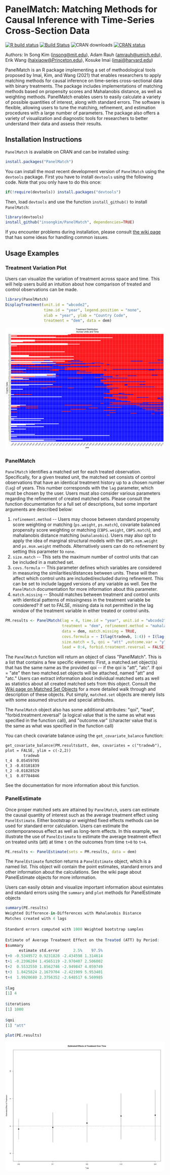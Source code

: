 # PanelMatch: Matching Methods for Causal Inference with Time-Series Cross-Section Data 
[![R build
status](https://github.com/r-lib/usethis/workflows/R-CMD-check/badge.svg)](https://github.com/r-lib/usethis/actions) [![Build Status](https://travis-ci.org/insongkim/PanelMatch.svg?branch=master)](https://travis-ci.org/insongkim/PanelMatch) ![CRAN downloads](http://cranlogs.r-pkg.org/badges/grand-total/PanelMatch)  [![CRAN status](https://www.r-pkg.org/badges/version/PanelMatch)](https://CRAN.R-project.org/package=PanelMatch) 

Authors: In Song Kim (insong@mit.edu), Adam Rauh (amrauh@umich.edu), Erik Wang (haixiaow@Princeton.edu), Kosuke Imai (imai@harvard.edu)

PanelMatch is an R package implementing a set of methodological tools proposed by Imai, Kim, and Wang (2021) that enables researchers to apply matching methods for causal inference on time-series cross-sectional data with binary treatments. The package includes implementations of matching methods based on propensity scores and Mahalanobis distance, as well as weighting methods. PanelMatch enables users to easily calculate a variety of possible quantities of interest, along with standard errors. The software is flexible, allowing users to tune the matching, refinement, and estimation procedures with a large number of parameters. The package also offers a variety of visualization and diagnostic tools for researchers to better understand their data and assess their results.

Installation Instructions
-------------------------

`PanelMatch` is available on CRAN and can be installed using:

``` r
install.packages("PanelMatch")
```

You can install the most recent development version of `PanelMatch` using the `devtools` package. First you have to install `devtools` using the following code. Note that you only have to do this once:

``` r
if(!require(devtools)) install.packages("devtools")
```

Then, load `devtools` and use the function `install_github()` to install `PanelMatch`:

``` r
library(devtools)
install_github("insongkim/PanelMatch", dependencies=TRUE)
```
If you encounter problems during installation, please consult [the wiki page](https://github.com/insongkim/PanelMatch/wiki/Installation-Troubleshooting) that has some ideas for handling common issues. 


Usage Examples
-------------------------

### Treatment Variation Plot

Users can visualize the variation of treatment across space and
time. This will help users build an intuition about how comparison of
treated and control observations can be made.

```r
library(PanelMatch)
DisplayTreatment(unit.id = "wbcode2",
                 time.id = "year", legend.position = "none",
                 xlab = "year", ylab = "Country Code",
                 treatment = "dem", data = dem)
```
![](https://github.com/insongkim/repo-data/blob/master/panelmatch/DT_plot.png)

### PanelMatch

`PanelMatch` identifies a matched set for each treated
 observation. Specifically, for a given treated unit, the matched set
 consists of control observations that have an identical treatment
 history up to a chosen number (`lag`) of years. This number corresponds with the `lag` parameter, which must
 be chosen by the user. Users must also consider various parameters regarding the refinement of created matched sets. Please consult the function documentation for a full set of descriptions, but some important arguments are described below:
 1) `refinement.method` -- Users may choose between standard propensity score weighting or matching (`ps.weight`, `ps.match`), covariate balanced propensity score weighting or matching (`CBPS.weight`, `CBPS.match`),  and mahalanobis distance matching (`mahalanobis`). Users may also opt to apply the idea of marginal structural models with the `CBPS.msm.weight` and `ps.msm.weight` methods. Alternatively users can do no refinement by setting this parameter to `none`.
 2) `size.match` -- This sets the maximum number of control units that can be included in a matched set.
 3) `covs.formula` -- This parameter defines which variables are considered in measuring the similarities/distances between units. These will then affect which control units are included/excluded during refinement. This can be set to include lagged versions of any variable as well. See the `PanelMatch` documentation for more information about this parameter.
 4) `match.missing` -- Should matches between treatment and control units with identical patterns of missingness in the treatment variable be considered? If set to FALSE, missing data is not permitted in the lag window of the treatment variable in either treated or control units. 
``` r
PM.results <- PanelMatch(lag = 4, time.id = "year", unit.id = "wbcode2", 
                         treatment = "dem", refinement.method = "mahalanobis", 
                         data = dem, match.missing = TRUE, 
                         covs.formula = ~ I(lag(tradewb, 1:4)) + I(lag(y, 1:4)), 
                         size.match = 5, qoi = "att" ,outcome.var = "y",
                         lead = 0:4, forbid.treatment.reversal = FALSE)

```							
The `PanelMatch` function will return an object of class "PanelMatch". This is a list that contains a few specific elements: First, a matched.set object(s) that has the same name as the provided qoi -- if the qoi is "att", "atc". If qoi = "ate" then two matched.set objects will be attached, named "att" and "atc." Users can extract information about individual matched sets as well as statistics about all created matched sets from this object. Consult the [Wiki page on Matched Set Objects](https://github.com/insongkim/PanelMatch/wiki/Matched-Set-Objects) for a more detailed walk through and description of these objects. Put simply, `matched.set` objects are merely lists with some assumed structure and special attributes.

The `PanelMatch` object also has some additional attributes: "qoi", "lead", "forbid.treatment.reversal" (a logical value that is the same as what was specified in the function call), and "outcome.var" (character value that is the same as what was specified in the function call)

You can check covariate balance using the `get_covariate_balance` function:

```{r}
get_covariate_balance(PM.results$att, dem, covariates = c("tradewb"), plot = FALSE, ylim = c(-2,2))
        tradewb
t_4  0.05459705
t_3 -0.03101839
t_2 -0.01828529
t_1  0.07784846
```
See the documentation for more information about this function.

### PanelEstimate

Once proper matched sets are attained by `PanelMatch`, users can
estimate the causal quantity of interest such as the average
treatment effect using `PanelEstimate`. Either bootstrap or weighted
fixed effects methods can be used for standard error
calculation. Users can estimate the contemporaneous effect as well as
long-term effects. In this example, we illustrate the use of
`PanelEstimate` to estimate the average treatment effect on treated units (att) at time `t` on the outcomes from time `t+0` to `t+4`.

```r
PE.results <- PanelEstimate(sets = PM.results, data = dem)
```

The `PanelEstimate` function returns a `PanelEstimate` object, which is a named list. This object will contain the point estimates, standard errors and other information about the calculations. See the wiki page about PanelEstimate objects for more information. 

Users can easily obtain and visualize important information about esimtates and standard errors using the `summary` and `plot` methods for PanelEstimate objects

```r
summary(PE.results)
Weighted Difference-in-Differences with Mahalanobis Distance
Matches created with 4 lags

Standard errors computed with 1000 Weighted bootstrap samples

Estimate of Average Treatment Effect on the Treated (ATT) by Period:
$summary
      estimate std.error      2.5%    97.5%
t+0 -0.5349572 0.9231828 -2.434598 1.314614
t+1 -0.2396204 1.4565119 -2.970407 2.506002
t+2  0.5532550 1.8562746 -2.949847 4.059749
t+3  1.8425824 2.1679704 -2.421909 5.953401
t+4  1.9920680 2.3756352 -2.648517 6.569985

$lag
[1] 4

$iterations
[1] 1000

$qoi
[1] "att"
```

```r
plot(PE.results)
```
![](https://github.com/insongkim/repo-data/blob/master/panelmatch/pe_plot_6_22.png)

